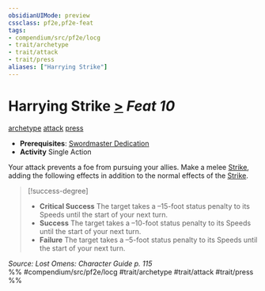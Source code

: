 ```yaml
---
obsidianUIMode: preview
cssclass: pf2e,pf2e-feat
tags:
- compendium/src/pf2e/locg
- trait/archetype
- trait/attack
- trait/press
aliases: ["Harrying Strike"]
---
```

# Harrying Strike  [>](/rules/core-rulebook/chapter-9-playing-the-game.md#Actions "Single Action") *Feat 10*  
[archetype](/rules/traits/archetype.md)  [attack](/rules/traits/attack.md)  [press](/rules/traits/press.md)  

- **Prerequisites**: [Swordmaster Dedication](/compendium/feats/swordmaster-dedication-locg.md)
- **Activity** Single Action

Your attack prevents a foe from pursuing your allies. Make a melee [Strike](/rules/actions/strike.md), adding the following effects in addition to the normal effects of the [Strike](/rules/actions/strike.md).

> [!success-degree] 
> - **Critical Success** The target takes a –15-foot status penalty to its Speeds until the start of your next turn.
> - **Success** The target takes a –10-foot status penalty to its Speeds until the start of your next turn.
> - **Failure** The target takes a –5-foot status penalty to its Speeds until the start of your next turn.

*Source: Lost Omens: Character Guide p. 115*  
%% #compendium/src/pf2e/locg #trait/archetype #trait/attack #trait/press %%